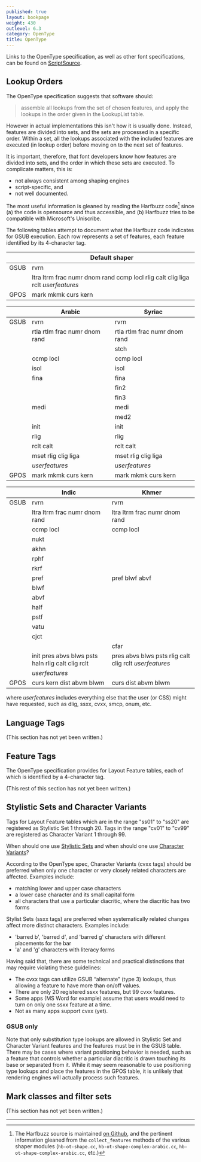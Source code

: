 ```yaml
---
published: true
layout: bookpage
weight: 430
outlevel: 6.3
category: OpenType
title: OpenType
---
```

Links to the OpenType specification, as well as other font specifications, can be found on [ScriptSource][OTinfo on SS].

## Lookup Orders

The OpenType specification suggests that software should:
> assemble all lookups from the set of chosen features, and apply the lookups in the order given in the LookupList table.

However in actual implementations this isn't how it is usually done. Instead, features are divided into sets, and the sets are processed in a specific order. Within a set, all the lookups associated with the included features are executed (in lookup order) before moving on to the next set of features.

It is important, therefore, that font developers know how features are divided into sets, and the order in which these sets are executed. To complicate matters, this is:
- not always consistent among shaping engines
- script-specific, and
- not well documented.

The most useful information is gleaned by reading the Harfbuzz code[^1] since (a) the code is opensource and thus accessible, and (b) Harfbuzz tries to be compatible with Microsoft's Uniscribe.

The following tables attempt to document what the Harfbuzz code indicates for GSUB execution. Each row represents a set of features, each feature identified by its 4-character tag.

||Default shaper|
|---|---|
|GSUB|rvrn|
||ltra ltrm frac numr dnom rand ccmp locl rlig calt clig liga rclt _userfeatures_|
|GPOS|mark mkmk curs kern|

||Arabic|Syriac|
|---|---|---|
|GSUB|rvrn|rvrn|
||rtla rtlm frac numr dnom rand|rtla rtlm frac numr dnom rand|
|||stch|
||ccmp locl|ccmp locl|
||isol|isol|
||fina|fina|
|||fin2|
|||fin3|
||medi|medi|
|||med2|
||init|init|
||rlig|rlig|
||rclt calt|rclt calt|
||mset rlig clig liga|mset rlig clig liga|
||_userfeatures_|_userfeatures_|
|GPOS| mark mkmk curs kern| mark mkmk curs kern|

||Indic|Khmer|
|---|---|---|
|GSUB|rvrn|rvrn|
||ltra ltrm frac numr dnom rand|ltra ltrm frac numr dnom rand|
||ccmp locl|ccmp locl|
||nukt||
||akhn||
||rphf||
||rkrf||
||pref|pref blwf abvf|
||blwf||
||abvf||
||half||
||pstf||
||vatu||
||cjct||
|||cfar|
||init pres abvs blws psts haln rlig calt clig rclt|pres abvs blws psts rlig calt clig rclt _userfeatures_|
||_userfeatures_||
|GPOS|curs kern dist abvm blwm|curs dist abvm blwm|

where _userfeatures_ includes everything else that the user (or CSS) might have requested, such as dlig, ssxx, cvxx, smcp, onum, etc.

## Language Tags

(This section has not yet been written.)

## Feature Tags

The OpenType specification provides for Layout Feature tables, each of which is identified by a 4-character tag.

(This rest of this section has not yet been written.)

## Stylistic Sets and Character Variants

Tags for Layout Feature tables which are in the range "ss01" to "ss20" are registered as Stylistic Set 1 through 20. Tags in the range "cv01" to "cv99" are registered as Character Variant 1 through 99.

When should one use [Stylistic Sets] and when should one use [Character Variants]?

According to the OpenType spec, Character Variants (cvxx tags) should be preferred when only one character or very closely related characters are affected. Examples include:

- matching lower and upper case characters
- a lower case character and its small capital form
- all characters that use a particular diacritic, where the diacritic has two forms

Stylist Sets (ssxx tags) are preferred when systematically related changes affect more distinct characters. Examples include:

- 'barred b', 'barred d', and 'barred g' characters with different placements for the bar
- 'a' and 'g' characters with literacy forms

Having said that, there are some technical and practical distinctions that may require violating these guidelines:

- The cvxx tags can utilize GSUB “alternate” (type 3) lookups, thus allowing a feature to have more than on/off values.
- There are only 20 registered ssxx features, but 99 cvxx features.
- Some apps (MS Word for example) assume that users would need to turn on only one ssxx feature at a time.
- Not as many apps support cvxx (yet).

### GSUB only

Note that only substitution type lookups are allowed in Stylistic Set and Character Variant features and the features must be in the GSUB table. There may be cases where variant positioning behavior is needed, such as a feature that controls whether a particular diacritic is drawn touching its base or separated from it. While it may seem reasonable to use positioning type lookups and place the features in the GPOS table, it is unlikely that rendering engines will actually process such features.

## Mark classes and filter sets

(This section has not yet been written.)

----
[^1]: The Harfbuzz source is maintained [on Github](https://github.com/harfbuzz/harfbuzz/tree/master/src), and the pertinent information gleaned from the  `collect_features` methods of the various shaper modules (`hb-ot-shape.cc`, `hb-ot-shape-complex-arabic.cc`, `hb-ot-shape-complex-arabic.cc`, etc.)

[OTinfo on SS]: http://scriptsource.org/cms/scripts/page.php?item_id=entry_detail&uid=kr5s6gwpdy

[Stylistic Sets]: http://www.microsoft.com/typography/otspec/features_pt.htm#ssxx

[Character Variants]: http://www.microsoft.com/typography/otspec/features_ae.htm#cv01-cv99
